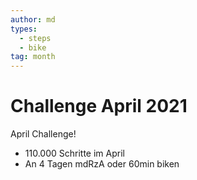 ```yaml
---
author: md
types:
  - steps
  - bike
tag: month
---
```

# Challenge April 2021

April Challenge!

- 110.000 Schritte im April
- An 4 Tagen mdRzA oder 60min biken